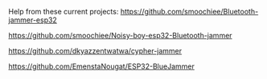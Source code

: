 Help from these current projects:
https://github.com/smoochiee/Bluetooth-jammer-esp32

https://github.com/smoochiee/Noisy-boy-esp32-Bluetooth-jammer

https://github.com/dkyazzentwatwa/cypher-jammer

https://github.com/EmenstaNougat/ESP32-BlueJammer

